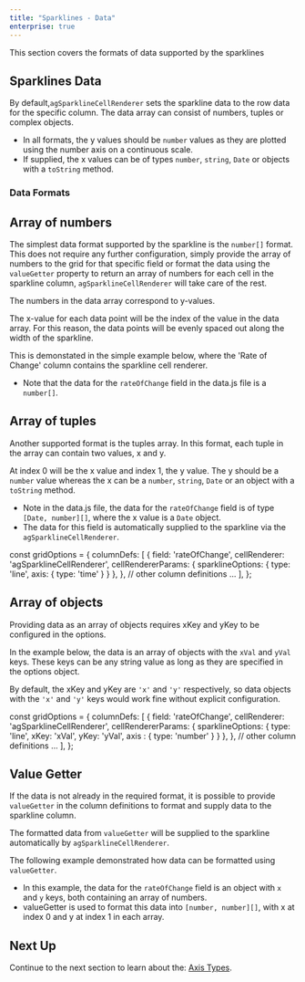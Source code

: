 ```yaml
---
title: "Sparklines - Data"
enterprise: true
---
```


This section covers the formats of data supported by the sparklines

## Sparklines Data

By default,`agSparklineCellRenderer` sets the sparkline data to the row data for the specific column. The data array can consist of numbers, tuples or complex objects.

- In all formats, the y values should be `number` values as they are plotted using the number axis on a continuous scale.
- If supplied, the x values can be of types `number`, `string`, `Date` or objects with a `toString` method.

### Data Formats
## Array of numbers

The simplest data format supported by the sparkline is the `number[]` format. This does not require any further configuration, simply provide the array of numbers to the grid for that specific field or format the data using the `valueGetter` property to return an array of numbers for each cell in the sparkline column, `agSparklineCellRenderer` will take care of the rest.

The numbers in the data array correspond to y-values.

The x-value for each data point will be the index of the value in the data array. For this reason, the data points will be evenly spaced out along the width of the sparkline.

This is demonstated in the simple example below, where the 'Rate of Change' column contains the sparkline cell renderer.
- Note that the data for the `rateOfChange` field in the data.js file is a `number[]`.

<grid-example title='Sparkline Data' name='sparkline-data-number-array' type='generated' options='{ "enterprise": true, "exampleHeight": 585, "modules": ["clientside", "sparklines"] }'></grid-example>

## Array of tuples

Another supported format is the tuples array. In this format, each tuple in the array can contain two values, x and y.

At index 0 will be the x value and index 1, the y value. The y should be a `number` value whereas the x can be a `number`, `string`, `Date` or an object with a `toString` method.

- Note in the data.js file, the data for the `rateOfChange` field is of type `[Date, number][]`, where the x value is a `Date` object.
- The data for this field is automatically supplied to the sparkline via the `agSparklineCellRenderer`.

<snippet>
const gridOptions = {
    columnDefs: [
        {
            field: 'rateOfChange',
            cellRenderer: 'agSparklineCellRenderer',
            cellRendererParams: {
                sparklineOptions: {
                    type: 'line',
                    axis: {
                        type: 'time'
                    }
                }
            },
        },
        // other column definitions ...
    ],
};
</snippet>

<grid-example title='Sparkline Data' name='sparkline-data-tuple-array' type='generated' options='{ "enterprise": true, "exampleHeight": 585, "modules": ["clientside", "sparklines"] }'></grid-example>

## Array of objects

Providing data as an array of objects requires xKey and yKey to be configured in the options.

In the example below, the data is an array of objects with the `xVal` and `yVal` keys. These keys can be any string value as long as they are specified in the options object.

By default, the xKey and yKey are `'x'` and `'y'` respectively, so data objects with the `'x'` and `'y'` keys would work fine without explicit configuration.

<snippet>
const gridOptions = {
    columnDefs: [
        {
            field: 'rateOfChange',
            cellRenderer: 'agSparklineCellRenderer',
            cellRendererParams: {
                sparklineOptions: {
                    type: 'line',
                    xKey: 'xVal',
                    yKey: 'yVal',
                    axis : {
                        type: 'number'
                    }
                }
            },
        },
        // other column definitions ...
    ],
};
</snippet>

<grid-example title='Sparkline Data' name='sparkline-data-object-array' type='generated' options='{ "enterprise": true, "exampleHeight": 585, "modules": ["clientside", "sparklines"] }'></grid-example>

## Value Getter

If the data is not already in the required format, it is possible to provide `valueGetter` in the column definitions to format and supply data to the sparkline column.

The formatted data from `valueGetter` will be supplied to the sparkline automatically by `agSparklineCellRenderer`.

The following example demonstrated how data can be formatted using `valueGetter`.

- In this example, the data for the `rateOfChange` field is an object with `x` and `y` keys, both containing an array of numbers.
- valueGetter is used to format this data into `[number, number][]`, with x at index 0 and y at index 1 in each array.

<grid-example title='Sparkline Data' name='sparkline-data-value-getter' type='generated' options='{ "enterprise": true, "exampleHeight": 585, "modules": ["clientside", "sparklines"] }'></grid-example>

## Next Up

Continue to the next section to learn about the: [Axis Types](/sparklines-axis-types/).

